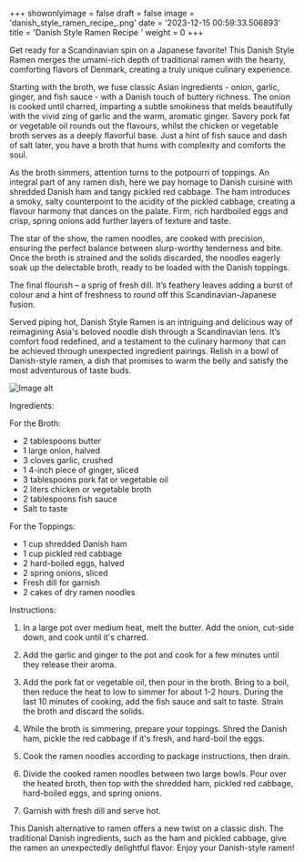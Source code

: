 +++ 
showonlyimage = false 
draft = false 
image = 'danish_style_ramen_recipe_.png'
date = '2023-12-15 00:59:33.506893' 
title = 'Danish Style Ramen Recipe ' 
weight = 0
+++ 
 
Get ready for a Scandinavian spin on a Japanese favorite! This Danish Style Ramen merges the umami-rich depth of traditional ramen with the hearty, comforting flavors of Denmark, creating a truly unique culinary experience. 

Starting with the broth, we fuse classic Asian ingredients - onion, garlic, ginger, and fish sauce - with a Danish touch of buttery richness. The onion is cooked until charred, imparting a subtle smokiness that melds beautifully with the vivid zing of garlic and the warm, aromatic ginger. Savory pork fat or vegetable oil rounds out the flavours, whilst the chicken or vegetable broth serves as a deeply flavorful base. Just a hint of fish sauce and dash of salt later, you have a broth that hums with complexity and comforts the soul.

As the broth simmers, attention turns to the potpourri of toppings. An integral part of any ramen dish, here we pay homage to Danish cuisine with shredded Danish ham and tangy pickled red cabbage. The ham introduces a smoky, salty counterpoint to the acidity of the pickled cabbage, creating a flavour harmony that dances on the palate. Firm, rich hardboiled eggs and crisp, spring onions add further layers of texture and taste.

The star of the show, the ramen noodles, are cooked with precision, ensuring the perfect balance between slurp-worthy tenderness and bite. Once the broth is strained and the solids discarded, the noodles eagerly soak up the delectable broth, ready to be loaded with the Danish toppings. 

The final flourish – a sprig of fresh dill. It’s feathery leaves adding a burst of colour and a hint of freshness to round off this Scandinavian-Japanese fusion.

Served piping hot, Danish Style Ramen is an intriguing and delicious way of reimagining Asia's beloved noodle dish through a Scandinavian lens. It’s comfort food redefined, and a testament to the culinary harmony that can be achieved through unexpected ingredient pairings. Relish in a bowl of Danish-style ramen, a dish that promises to warm the belly and satisfy the most adventurous of taste buds. 

![Image alt](/danish_style_ramen_recipe_.png '300px')

Ingredients: 

For the Broth:
- 2 tablespoons butter 
- 1 large onion, halved 
- 3 cloves garlic, crushed 
- 1 4-inch piece of ginger, sliced 
- 3 tablespoons pork fat or vegetable oil
- 2 liters chicken or vegetable broth 
- 2 tablespoons fish sauce 
- Salt to taste 

For the Toppings:
- 1 cup shredded Danish ham 
- 1 cup pickled red cabbage
- 2 hard-boiled eggs, halved 
- 2 spring onions, sliced 
- Fresh dill for garnish 
- 2 cakes of dry ramen noodles 

Instructions:

1. In a large pot over medium heat, melt the butter. Add the onion, cut-side down, and cook until it's charred. 

2. Add the garlic and ginger to the pot and cook for a few minutes until they release their aroma. 

3. Add the pork fat or vegetable oil, then pour in the broth. Bring to a boil, then reduce the heat to low to simmer for about 1-2 hours. During the last 10 minutes of cooking, add the fish sauce and salt to taste. Strain the broth and discard the solids. 

4. While the broth is simmering, prepare your toppings. Shred the Danish ham, pickle the red cabbage if it's fresh, and hard-boil the eggs. 

5. Cook the ramen noodles according to package instructions, then drain. 

6. Divide the cooked ramen noodles between two large bowls. Pour over the heated broth, then top with the shredded ham, pickled red cabbage, hard-boiled eggs, and spring onions. 

7. Garnish with fresh dill and serve hot. 

This Danish alternative to ramen offers a new twist on a classic dish. The traditional Danish ingredients, such as the ham and pickled cabbage, give the ramen an unexpectedly delightful flavor. Enjoy your Danish-style ramen!